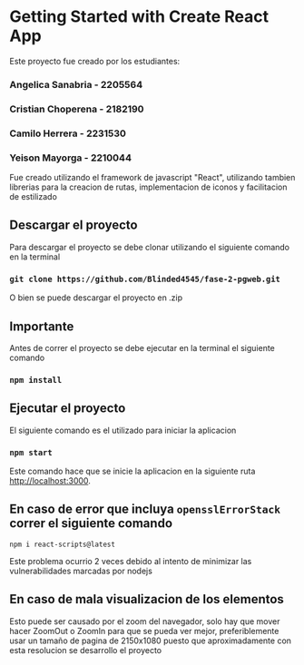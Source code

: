 # Getting Started with Create React App

Este proyecto fue creado por los estudiantes: 
### Angelica Sanabria - 2205564
### Cristian Choperena - 2182190
### Camilo Herrera - 2231530
### Yeison Mayorga - 2210044

Fue creado utilizando el framework de javascript "React", utilizando tambien librerias para la creacion de rutas, implementacion de iconos y facilitacion de estilizado

## Descargar el proyecto
Para descargar el proyecto se debe clonar utilizando el siguiente comando en la terminal

### `git clone https://github.com/Blinded4545/fase-2-pgweb.git`

O bien se puede descargar el proyecto en .zip

## Importante

Antes de correr el proyecto se debe ejecutar en la terminal el siguiente comando

### `npm install`

## Ejecutar el proyecto

El siguiente comando es el utilizado para iniciar la aplicacion

### `npm start`

Este comando hace que se inicie la aplicacion en la siguiente ruta
[http://localhost:3000](http://localhost:3000).

## En caso de error que incluya `opensslErrorStack` correr el siguiente comando

`npm i react-scripts@latest`

Este problema ocurrio 2 veces debido al intento de minimizar las vulnerabilidades marcadas por nodejs

## En caso de mala visualizacion de los elementos
Esto puede ser causado por el zoom del navegador, solo hay que mover hacer ZoomOut o ZoomIn para que se pueda ver mejor, preferiblemente usar un tamaño de pagina de 2150x1080 puesto que aproximadamente con esta resolucion se desarrollo el proyecto
